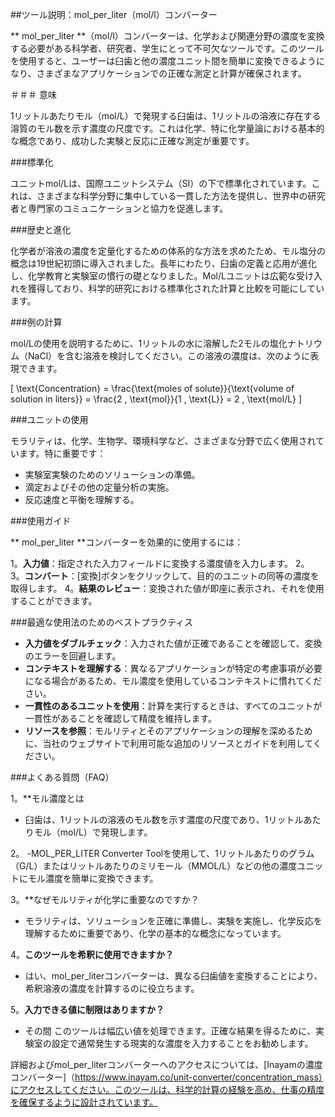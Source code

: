 ##ツール説明：mol_per_liter（mol/l）コンバーター

** mol_per_liter **（mol/l）コンバーターは、化学および関連分野の濃度を変換する必要がある科学者、研究者、学生にとって不可欠なツールです。このツールを使用すると、ユーザーは臼歯と他の濃度ユニット間を簡単に変換できるようになり、さまざまなアプリケーションでの正確な測定と計算が確保されます。

＃＃＃ 意味

1リットルあたりモル（mol/L）で発現する臼歯は、1リットルの溶液に存在する溶質のモル数を示す濃度の尺度です。これは化学、特に化学量論における基本的な概念であり、成功した実験と反応に正確な測定が重要です。

###標準化

ユニットmol/Lは、国際ユニットシステム（SI）の下で標準化されています。これは、さまざまな科学分野に集中している一貫した方法を提供し、世界中の研究者と専門家のコミュニケーションと協力を促進します。

###歴史と進化

化学者が溶液の濃度を定量化するための体系的な方法を求めたため、モル塩分の概念は19世紀初頭に導入されました。長年にわたり、臼歯の定義と応用が進化し、化学教育と実験室の慣行の礎となりました。Mol/Lユニットは広範な受け入れを獲得しており、科学的研究における標準化された計算と比較を可能にしています。

###例の計算

mol/Lの使用を説明するために、1リットルの水に溶解した2モルの塩化ナトリウム（NaCl）を含む溶液を検討してください。この溶液の濃度は、次のように表現できます。

\[ \text{Concentration} = \frac{\text{moles of solute}}{\text{volume of solution in liters}} = \frac{2 \, \text{mol}}{1 \, \text{L}} = 2 \, \text{mol/L} \]

###ユニットの使用

モラリティは、化学、生物学、環境科学など、さまざまな分野で広く使用されています。特に重要です：

- 実験室実験のためのソリューションの準備。
- 滴定およびその他の定量分析の実施。
- 反応速度と平衡を理解する。

###使用ガイド

** mol_per_liter **コンバーターを効果的に使用するには：

1。**入力値**：指定された入力フィールドに変換する濃度値を入力します。
2。
3。**コンバート**：[変換]ボタンをクリックして、目的のユニットの同等の濃度を取得します。
4。**結果のレビュー**：変換された値が即座に表示され、それを使用することができます。

###最適な使用法のためのベストプラクティス

-  **入力値をダブルチェック**：入力された値が正確であることを確認して、変換のエラーを回避します。
-  **コンテキストを理解する**：異なるアプリケーションが特定の考慮事項が必要になる場合があるため、モル濃度を使用しているコンテキストに慣れてください。
-  **一貫性のあるユニットを使用**：計算を実行するときは、すべてのユニットが一貫性があることを確認して精度を維持します。
-  **リソースを参照**：モルリティとそのアプリケーションの理解を深めるために、当社のウェブサイトで利用可能な追加のリソースとガイドを利用してください。

###よくある質問（FAQ）

1。**モル濃度とは
- 臼歯は、1リットルの溶液のモル数を示す濃度の尺度であり、1リットルあたりモル（mol/L）で発現します。

2。
-MOL_PER_LITER Converter Toolを使用して、1リットルあたりのグラム（G/L）またはリットルあたりのミリモール（MMOL/L）などの他の濃度ユニットにモル濃度を簡単に変換できます。

3。**なぜモルリティが化学に重要なのですか？
- モラリティは、ソリューションを正確に準備し、実験を実施し、化学反応を理解するために重要であり、化学の基本的な概念になっています。

4。**このツールを希釈に使用できますか？**
- はい、mol_per_literコンバーターは、異なる臼歯値を変換することにより、希釈溶液の濃度を計算するのに役立ちます。

5。**入力できる値に制限はありますか？**
- その間 このツールは幅広い値を処理できます。正確な結果を得るために、実験室の設定で通常発生する現実的な濃度を入力することをお勧めします。

詳細およびmol_per_literコンバーターへのアクセスについては、[Inayamの濃度コンバーター]（https://www.inayam.co/unit-converter/concentration_mass）にアクセスしてください。このツールは、科学的計算の経験を高め、仕事の精度を確保するように設計されています。